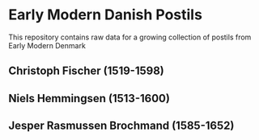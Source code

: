 # Early Modern Danish Postils
This repository contains raw data for a growing collection of postils from Early Modern Denmark

## Christoph Fischer (1519-1598)

## Niels Hemmingsen (1513-1600)

## Jesper Rasmussen Brochmand (1585-1652)
